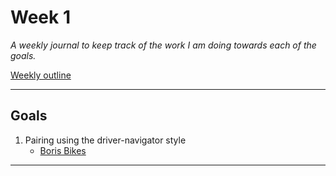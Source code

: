 # Week 1

_A weekly journal to keep track of the work I am doing towards each of the goals._

[Weekly outline](https://github.com/makersacademy/course/blob/master/week_outlines.md/)

------

## Goals

1. Pairing using the driver-navigator style
    - [Boris Bikes](https://github.com/nelsonclaire/Portfolio/blob/master/projects/boris-bikes.md)


------

